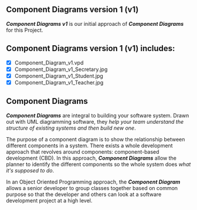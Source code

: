 ## Component Diagrams version 1 (v1)
**_Component Diagrams v1_** is our initial approach of **_Component Diagrams_** for this Project.

## Component Diagrams version 1 (v1) includes:
- [x] Component_Diagram_v1.vpd
- [x] Component_Diagram_v1_Secretary.jpg
- [x] Component_Diagram_v1_Student.jpg
- [x] Component_Diagram_v1_Teacher.jpg

## Component Diagrams
**_Component Diagrams_** are integral to building your software system. Drawn out with UML diagramming software, they _help your team understand the structure of existing systems and then build new one_.

The purpose of a component diagram is to show the relationship between different components in a system. 
There exists a whole development approach that revolves around components: component-based development (CBD). In this approach, **_Component Diagrams_** allow the planner to identify the different components so the whole system does _what it's supposed to do_.

In an Object Oriented Programming approach, the **_Component Diagram_** allows a senior developer to group classes together based on common purpose so that the developer and others can look at a software development project at a high level.

